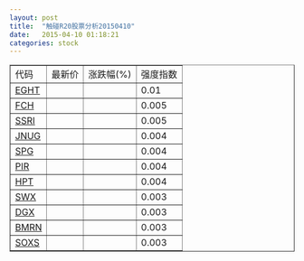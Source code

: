 ```yaml
---
layout: post
title:  "触碰R20股票分析20150410"
date:   2015-04-10 01:18:21
categories: stock
---
```

<script type="text/javascript">
var stockList = []
stockList.push('gb_eght');
stockList.push('gb_fch');
stockList.push('gb_ssri');
stockList.push('gb_jnug');
stockList.push('gb_spg');
stockList.push('gb_pir');
stockList.push('gb_hpt');
stockList.push('gb_swx');
stockList.push('gb_dgx');
stockList.push('gb_bmrn');
stockList.push('gb_soxs');
</script>

<table border="1">
 <tr>
 <td>代码</td>
  <td>最新价</td>
  <td>涨跌幅(%)</td>
 <td>强度指数</td>
</tr>
  <tr id="eght"><td><a href="http://stock.finance.sina.com.cn/usstock/quotes/EGHT.html" target="_blank">EGHT</a></td><td></td><td></td><td>0.01</td></tr>
  <tr id="fch"><td><a href="http://stock.finance.sina.com.cn/usstock/quotes/FCH.html" target="_blank">FCH</a></td><td></td><td></td><td>0.005</td></tr>
  <tr id="ssri"><td><a href="http://stock.finance.sina.com.cn/usstock/quotes/SSRI.html" target="_blank">SSRI</a></td><td></td><td></td><td>0.005</td></tr>
  <tr id="jnug"><td><a href="http://stock.finance.sina.com.cn/usstock/quotes/JNUG.html" target="_blank">JNUG</a></td><td></td><td></td><td>0.004</td></tr>
  <tr id="spg"><td><a href="http://stock.finance.sina.com.cn/usstock/quotes/SPG.html" target="_blank">SPG</a></td><td></td><td></td><td>0.004</td></tr>
  <tr id="pir"><td><a href="http://stock.finance.sina.com.cn/usstock/quotes/PIR.html" target="_blank">PIR</a></td><td></td><td></td><td>0.004</td></tr>
  <tr id="hpt"><td><a href="http://stock.finance.sina.com.cn/usstock/quotes/HPT.html" target="_blank">HPT</a></td><td></td><td></td><td>0.004</td></tr>
  <tr id="swx"><td><a href="http://stock.finance.sina.com.cn/usstock/quotes/SWX.html" target="_blank">SWX</a></td><td></td><td></td><td>0.003</td></tr>
  <tr id="dgx"><td><a href="http://stock.finance.sina.com.cn/usstock/quotes/DGX.html" target="_blank">DGX</a></td><td></td><td></td><td>0.003</td></tr>
  <tr id="bmrn"><td><a href="http://stock.finance.sina.com.cn/usstock/quotes/BMRN.html" target="_blank">BMRN</a></td><td></td><td></td><td>0.003</td></tr>
  <tr id="soxs"><td><a href="http://stock.finance.sina.com.cn/usstock/quotes/SOXS.html" target="_blank">SOXS</a></td><td></td><td></td><td>0.003</td></tr>
</table>
